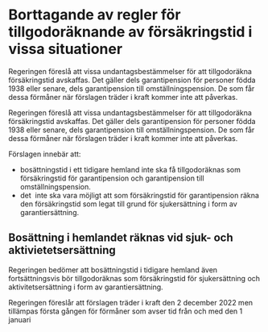 # Borttagande av regler för tillgodoräknande av försäkringstid i vissa situationer

Regeringen föreslå att vissa undantagsbestämmelser för att tillgodoräkna försäkringstid avskaffas. Det gäller dels garantipension för personer födda 1938 eller senare, dels garantipension till omställningspension. De som får dessa förmåner när förslagen träder i kraft kommer inte att påverkas.

Regeringen föreslå att vissa undantagsbestämmelser för att tillgodoräkna försäkringstid avskaffas. Det gäller dels garantipension för personer födda 1938 eller senare, dels garantipension till omställningspension. De som får dessa förmåner när förslagen träder i kraft kommer inte att påverkas.

Förslagen innebär att:

* bosättningstid i ett tidigare hemland inte ska få tillgodoräknas som försäkringstid för garantipension och garantipension till omställningspension.
* det  inte ska vara möjligt att som försäkringstid för garantipension räkna den försäkringstid som legat till grund för sjukersättning i form av garantiersättning.

## Bosättning i hemlandet räknas vid sjuk- och aktivietetsersättning

Regeringen bedömer att bosättningstid i tidigare hemland även fortsättningsvis bör tillgodoräknas som försäkringstid för sjukersättning och aktivitetsersättning i form av garantiersättning.

Regeringen föreslår att förslagen träder i kraft den 2 december 2022 men tillämpas första gången för förmåner som avser tid från och med den 1 januari

